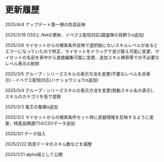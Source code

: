 # 更新履歴

2025/4/4 アップデート第一弾の防具反映

2025/3/19 OSSと.Netの更新、イベクエ配信対応(調査隊の耳飾りα追加)

2025/3/6 マイセットからの検索条件反映で選択肢にないスキルレベルがあるとエラーになっていたので修正、マイセットをドラッグで並び替え可能に変更、マイセットの名前を表中から直接編集可能に変更、追加スキル検索等での不必要なレベル表示の削除

2025/3/5 グループ・シリーズスキルの表示方法を変更(不要なレベルを非表示)・イベクエ配信対応(ハナショウジョウα追加)

2025/3/4 グループ・シリーズスキルの表示方法を変更(発動スキル名の表示)、スキルのカテゴリを仮で登録

2025/3/3 竜王の隻眼α追加

2025/3/2 マイセットからの検索条件セット時に武器情報を反映するように変更、特産品関連(?)のCSVデータ追加

2025/3/1 データ投入

2025/2/22 防具データのスキル数などを調整

2025/1/21 alpha版として公開
